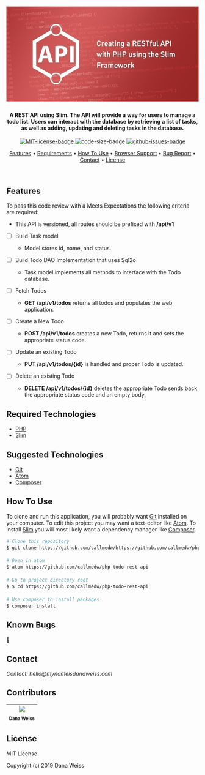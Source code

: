 <h1 align="center">
  <img src="public/images/php-rest.jpg" alt="API pic from https://www.madebymagnitude.com/blog/creating-a-restful-api-with-php-using-slim/" width="600px">
</h1>

<h4 align="center">
 A REST API using Slim. The API will provide a way for users to manage a todo list. Users can interact with the database by retrieving a list of tasks, as well as adding, updating and deleting tasks in the database.
</h4>

<p align="center">
  <a href="https://opensource.org/licenses/MIT">
    <img src="https://img.shields.io/badge/License-MIT-green.svg?style=popout"
    alt="MIT-license-badge">
  </a>
  <img src="https://img.shields.io/github/languages/code-size/callmedw/https://github.com/callmedw/php-todo-rest-api.svg?style=popout"
  alt="code-size-badge">
  <a href="https://GitHub.com/callmedw/https://github.com/callmedw/php-todo-rest-api/issues/">
    <img src="https://img.shields.io/github/issues/callmedw/https://github.com/callmedw/php-todo-rest-api.svg?style=popout"
    alt="github-issues-badge">
  </a>
</p>

<p align="center">
  <!-- <a href="#preview">Screenshot</a> • -->
  <a href="#features">Features</a> •
  <a href="#required-technologies">Requirements</a> •
  <a href="#how-to-use">How To Use</a> •
  <a href="#browser-support">Browser Support</a> •
  <a href="#known-bugs">Bug Report</a> •
  <a href="#contact">Contact</a> •
  <a href="#license">License</a>
</p>
<br>

<!-- ## Preview -->
## Features

To pass this code review with a Meets Expectations the following criteria are required:
* This API is versioned, all routes should be prefixed with **/api/v1**

- [ ] Build Task model
  * Model stores id, name, and status.

- [ ] Build Todo DAO Implementation that uses Sql2o
  * Task model implements all methods to interface with the Todo database.

- [ ] Fetch Todos
  * **GET /api/v1/todos** returns all todos and populates the web application.

- [ ] Create a New Todo
  * **POST /api/v1/todos** creates a new Todo, returns it and sets the appropriate status code.

- [ ] Update an existing Todo
  * **PUT /api/v1/todos/{id}** is handled and proper Todo is updated.

- [ ] Delete an existing Todo
  * **DELETE /api/v1/todos/{id}** deletes the appropriate Todo sends back the appropriate status code and an empty body.

## Required Technologies

* [PHP](https://php.net)
* [Slim](https://www.slimframework.com/)

## Suggested Technologies

* [Git](https://git-scm.com)
* [Atom](https://atom.io/)
* [Composer](https://getcomposer.org/)

## How To Use

To clone and run this application, you will probably want [Git](https://git-scm.com) installed on your computer. To edit this project you may want a text-editor like [Atom](https://atom.io/). To install [Slim](https://www.slimframework.com/) you will most likely want a dependency manager like [Composer](https://getcomposer.org/).

```bash
# Clone this repository
$ git clone https://github.com/callmedw/https://github.com/callmedw/php-todo-rest-api.git

# Open in atom
$ atom https://github.com/callmedw/php-todo-rest-api

# Go to project directory root
$ $ cd https://github.com/callmedw/php-todo-rest-api

# Use composer to install packages
$ composer install

```

## Known Bugs

🐞

## Contact

_Contact: hello@mynameisdanaweiss.com_

## Contributors

<!-- prettier-ignore -->
| [<img src="https://avatars2.githubusercontent.com/u/21694548?s=460&v=4" width="100px;"/><br /><sub><b>Dana Weiss</b></sub>](https://github.com/callmedw)<br /> |
| :---: |

## License

MIT License

Copyright (c) 2019 Dana Weiss
